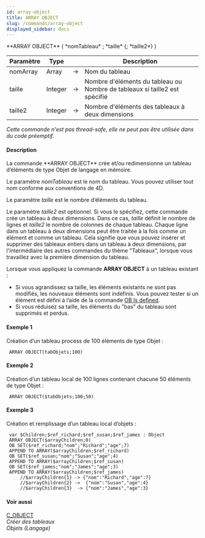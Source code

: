 ```yaml
---
id: array-object
title: ARRAY OBJECT
slug: /commands/array-object
displayed_sidebar: docs
---
```


<!--REF #_command_.ARRAY OBJECT.Syntax-->**ARRAY OBJECT** ( *nomTableau* ; *taille* {; *taille2*} )<!-- END REF-->
<!--REF #_command_.ARRAY OBJECT.Params-->
| Paramètre | Type |  | Description |
| --- | --- | --- | --- |
| nomArray | Array | &#8594;  | Nom du tableau |
| taille | Integer | &#8594;  | Nombre d'éléments du tableau ou Nombre de tableaux si taille2 est spécifié |
| taille2 | Integer | &#8594;  | Nombre d'éléments des tableaux à deux dimensions |

<!-- END REF-->

*Cette commande n'est pas thread-safe, elle ne peut pas être utilisée dans du code préemptif.*


#### Description 

<!--REF #_command_.ARRAY OBJECT.Summary-->La commande **ARRAY OBJECT** crée et/ou redimensionne un tableau d’éléments de type Objet de langage en mémoire.<!-- END REF-->

Le paramètre *nomTableau* est le nom du tableau. Vous pouvez utiliser tout nom conforme aux conventions de 4D.

Le paramètre *taille* est le nombre d’éléments du tableau.

Le paramètre *taille2* est optionnel. Si vous le spécifiez, cette commande crée un tableau à deux dimensions. Dans ce cas, *taille* définit le nombre de lignes et *taille2* le nombre de colonnes de chaque tableau. Chaque ligne dans un tableau à deux dimensions peut être traitée à la fois comme un élément et comme un tableau. Cela signifie que vous pouvez insérer et supprimer des tableaux entiers dans un tableau à deux dimensions, par l'intermédiaire des autres commandes du thème "Tableaux", lorsque vous travaillez avec la première dimension du tableau. 

Lorsque vous appliquez la commande **ARRAY OBJECT** à un tableau existant :

* Si vous agrandissez sa taille, les éléments existants ne sont pas modifiés, les nouveaux éléments sont indéfinis. Vous pouvez tester si un élément est défini à l’aide de la commande [OB Is defined](ob-is-defined.md).
* Si vous réduisez sa taille, les éléments du "bas" du tableau sont supprimés et perdus.

#### Exemple 1 

Création d’un tableau process de 100 éléments de type Objet :

```4d
 ARRAY OBJECT(tabObjets;100)
```

#### Exemple 2 

Création d’un tableau local de 100 lignes contenant chacune 50 éléments de type Objet :

```4d
 ARRAY OBJECT($tabObjets;100;50)
```

#### Exemple 3 

Création et remplissage d’un tableau local d’objets :

```4d
 var $Children;$ref_richard;$ref_susan;$ref_james : Object
 ARRAY OBJECT($arrayChildren;0)
 OB SET($ref_richard;"nom";"Richard";"age";7)
 APPEND TO ARRAY($arrayChildren;$ref_richard)
 OB SET($ref_susan;"nom";"Susan";"age";4)
 APPEND TO ARRAY($arrayChildren;$ref_susan)
 OB SET($ref_james;"nom";"James";"age";3)
 APPEND TO ARRAY($arrayChildren;$ref_james)
     //$arrayChildren{1} -> {"nom":"Richard","age":7}
     //$arrayChildren{2} ->  {"nom":"Susan","age":4}
     //$arrayChildren{3}  -> {"nom":"James","age":3}
```

#### Voir aussi 

[C\_OBJECT](c-object.md)  
*Créer des tableaux*  
*Objets (Langage)*  